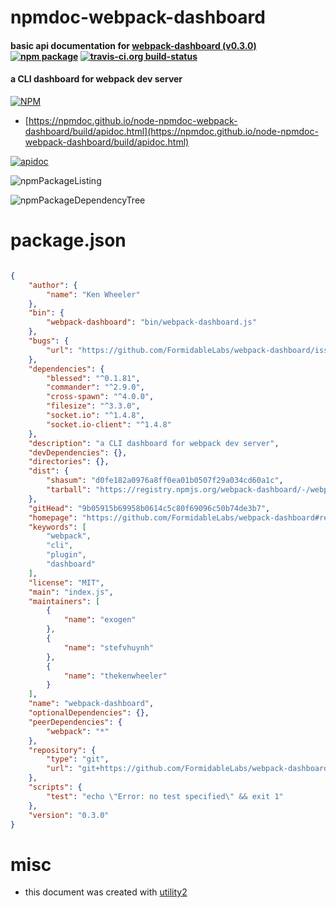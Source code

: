 # npmdoc-webpack-dashboard

#### basic api documentation for  [webpack-dashboard (v0.3.0)](https://github.com/FormidableLabs/webpack-dashboard#readme)  [![npm package](https://img.shields.io/npm/v/npmdoc-webpack-dashboard.svg?style=flat-square)](https://www.npmjs.org/package/npmdoc-webpack-dashboard) [![travis-ci.org build-status](https://api.travis-ci.org/npmdoc/node-npmdoc-webpack-dashboard.svg)](https://travis-ci.org/npmdoc/node-npmdoc-webpack-dashboard)

#### a CLI dashboard for webpack dev server

[![NPM](https://nodei.co/npm/webpack-dashboard.png?downloads=true&downloadRank=true&stars=true)](https://www.npmjs.com/package/webpack-dashboard)

- [https://npmdoc.github.io/node-npmdoc-webpack-dashboard/build/apidoc.html](https://npmdoc.github.io/node-npmdoc-webpack-dashboard/build/apidoc.html)

[![apidoc](https://npmdoc.github.io/node-npmdoc-webpack-dashboard/build/screenCapture.buildCi.browser.%252Ftmp%252Fbuild%252Fapidoc.html.png)](https://npmdoc.github.io/node-npmdoc-webpack-dashboard/build/apidoc.html)

![npmPackageListing](https://npmdoc.github.io/node-npmdoc-webpack-dashboard/build/screenCapture.npmPackageListing.svg)

![npmPackageDependencyTree](https://npmdoc.github.io/node-npmdoc-webpack-dashboard/build/screenCapture.npmPackageDependencyTree.svg)



# package.json

```json

{
    "author": {
        "name": "Ken Wheeler"
    },
    "bin": {
        "webpack-dashboard": "bin/webpack-dashboard.js"
    },
    "bugs": {
        "url": "https://github.com/FormidableLabs/webpack-dashboard/issues"
    },
    "dependencies": {
        "blessed": "^0.1.81",
        "commander": "^2.9.0",
        "cross-spawn": "^4.0.0",
        "filesize": "^3.3.0",
        "socket.io": "^1.4.8",
        "socket.io-client": "^1.4.8"
    },
    "description": "a CLI dashboard for webpack dev server",
    "devDependencies": {},
    "directories": {},
    "dist": {
        "shasum": "d0fe182a0976a8ff0ea01b0507f29a034cd60a1c",
        "tarball": "https://registry.npmjs.org/webpack-dashboard/-/webpack-dashboard-0.3.0.tgz"
    },
    "gitHead": "9b05915b69958b0614c5c80f69096c50b74de3b7",
    "homepage": "https://github.com/FormidableLabs/webpack-dashboard#readme",
    "keywords": [
        "webpack",
        "cli",
        "plugin",
        "dashboard"
    ],
    "license": "MIT",
    "main": "index.js",
    "maintainers": [
        {
            "name": "exogen"
        },
        {
            "name": "stefvhuynh"
        },
        {
            "name": "thekenwheeler"
        }
    ],
    "name": "webpack-dashboard",
    "optionalDependencies": {},
    "peerDependencies": {
        "webpack": "*"
    },
    "repository": {
        "type": "git",
        "url": "git+https://github.com/FormidableLabs/webpack-dashboard.git"
    },
    "scripts": {
        "test": "echo \"Error: no test specified\" && exit 1"
    },
    "version": "0.3.0"
}
```



# misc
- this document was created with [utility2](https://github.com/kaizhu256/node-utility2)
